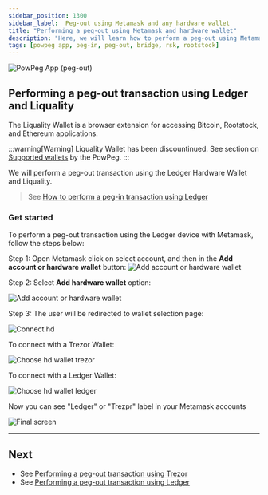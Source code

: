 ```yaml
---
sidebar_position: 1300
sidebar_label:  Peg-out using Metamask and any hardware wallet
title: "Performing a peg-out using Metamask and hardware wallet"
description: "Here, we will learn how to perform a peg-out using Metamask and hardware wallet."
tags: [powpeg app, peg-in, peg-out, bridge, rsk, rootstock]
---
```



![PowPeg App (peg-out)](/img/resources/powpeg/pegout.gif)

## Performing a peg-out transaction using Ledger and Liquality

The Liquality Wallet is a browser extension for accessing Bitcoin, Rootstock, and Ethereum applications. 

:::warning[Warning]
Liquality Wallet has been discountinued. See section on [Supported wallets](/resources/guides/powpeg/advanced-operations/supported-wallets) by the PowPeg.
:::

We will perform a peg-out transaction using the Ledger Hardware Wallet and Liquality.

> See [How to perform a peg-in transaction using Ledger](/resources/guides/powpeg/pegin/ledger/)

### Get started

To perform a peg-out transaction using the Ledger device with Metamask, follow the steps below:

Step 1: Open Metamask click on select account, and then in the **Add account or hardware wallet** button:
![Add account or hardware wallet](/img/resources/powpeg/add-account-or-hdwallet.png)

Step 2: Select **Add hardware wallet** option:

![Add account or hardware wallet](/img/resources/powpeg/nn-add-account.png)

Step 3: The user will be redirected to wallet selection page:

![Connect hd](/img/resources/powpeg/mm-hd-selection-page.png)

To connect with a Trezor Wallet:

![Choose hd wallet trezor](/img/resources/powpeg/mm-trezor-connect.png)

To connect with a Ledger Wallet:

![Choose hd wallet ledger](/img/resources/powpeg/mm-ledger-connect.png)

Now you can see "Ledger" or "Trezpr" label in your Metamask accounts

![Final screen](/img/resources/powpeg/trezor-wallet-imported-metamask.png)

----

## Next
* See [Performing a peg-out transaction using Trezor](/resources/guides/powpeg/pegout/trezor/)
* See [Performing a peg-out transaction using Ledger](/resources/guides/powpeg/pegout/ledger/)